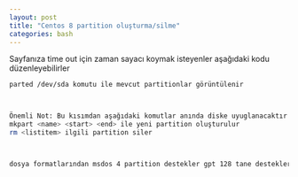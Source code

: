 ```yaml
---
layout: post
title: "Centos 8 partition oluşturma/silme"
categories: bash
---
```

Sayfanıza time out için zaman sayacı koymak isteyenler aşağıdaki kodu düzenleyebilirler 

```bash
parted /dev/sda komutu ile mevcut partitionlar görüntülenir



Önemli Not: Bu kısımdan aşağıdaki komutlar anında diske uyuglanacaktır o yüzdne dikkatli yapılmasını öneririm 
mkpart <name> <start> <end> ile yeni partition oluşturulur
rm <listitem> ilgili partition siler



dosya formatlarından msdos 4 partition destekler gpt 128 tane destekler
```